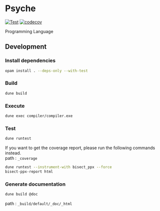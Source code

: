 # Psyche

[![Test](https://github.com/0918nobita/psyche/actions/workflows/test.yml/badge.svg)](https://github.com/0918nobita/psyche/actions/workflows/test.yml) [![codecov](https://codecov.io/gh/0918nobita/psyche/branch/main/graph/badge.svg?token=C7XfE04oWR)](https://codecov.io/gh/0918nobita/psyche)

Programming Language

## Development

### Install dependencies

```bash
opam install . --deps-only --with-test
```

### Build

```bash
dune build
```

### Execute

```bash
dune exec compiler/compiler.exe
```

### Test

```bash
dune runtest
```

If you want to get the coverage report, please run the following commands instead.  
path : `_coverage`

```bash
dune runtest --instrument-with bisect_ppx --force
bisect-ppx-report html
```

### Generate documentation

```bash
dune build @doc
```

path : `_build/default/_doc/_html`
